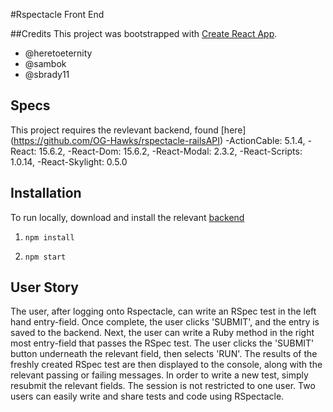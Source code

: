 #Rspectacle Front End

##Credits
This project was bootstrapped with [Create React App](https://github.com/facebookincubator/create-react-app).
- @heretoeternity
- @sambok
- @sbrady11

## Specs
This project requires the revlevant backend, found [here] (https://github.com/OG-Hawks/rspectacle-railsAPI)
  -ActionCable: 5.1.4,
  -React: 15.6.2,
  -React-Dom: 15.6.2,
  -React-Modal: 2.3.2,
  -React-Scripts: 1.0.14,
  -React-Skylight: 0.5.0

## Installation
To run locally, download and install the relevant [backend](https://github.com/OG-Hawks/rspectacle-railsAPI)

1. `npm install`

2. `npm start`

## User Story
The user, after logging onto Rspectacle, can write an RSpec test in the left hand entry-field. Once complete, the user clicks 'SUBMIT', and the entry is saved to the backend. Next, the user can write a Ruby method in the right most entry-field that passes the RSpec test. The user clicks the 'SUBMIT' button underneath the relevant field, then selects 'RUN'. The results of the freshly created RSpec test are then displayed to the console, along with the relevant passing or failing messages. In order to write a new test, simply resubmit the relevant fields. The session is not restricted to one user. Two users can easily write and share tests and code using RSpectacle. 
